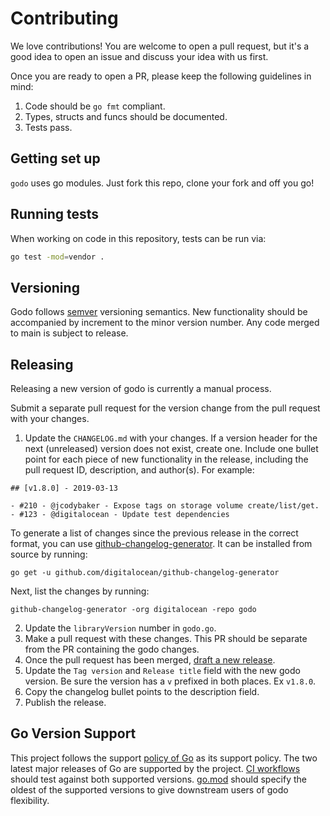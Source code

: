 # Contributing

We love contributions! You are welcome to open a pull request, but it's a good idea to
open an issue and discuss your idea with us first.

Once you are ready to open a PR, please keep the following guidelines in mind:

1. Code should be `go fmt` compliant.
1. Types, structs and funcs should be documented.
1. Tests pass.

## Getting set up

`godo` uses go modules. Just fork this repo, clone your fork and off you go!

## Running tests

When working on code in this repository, tests can be run via:

```sh
go test -mod=vendor .
```

## Versioning

Godo follows [semver](https://www.semver.org) versioning semantics.
New functionality should be accompanied by increment to the minor
version number. Any code merged to main is subject to release.

## Releasing

Releasing a new version of godo is currently a manual process.

Submit a separate pull request for the version change from the pull
request with your changes.

1. Update the `CHANGELOG.md` with your changes. If a version header
   for the next (unreleased) version does not exist, create one.
   Include one bullet point for each piece of new functionality in the
   release, including the pull request ID, description, and author(s).
   For example:

```
## [v1.8.0] - 2019-03-13

- #210 - @jcodybaker - Expose tags on storage volume create/list/get.
- #123 - @digitalocean - Update test dependencies
```

   To generate a list of changes since the previous release in the correct
   format, you can use [github-changelog-generator](https://github.com/digitalocean/github-changelog-generator).
   It can be installed from source by running:

```
go get -u github.com/digitalocean/github-changelog-generator
```

   Next, list the changes by running:

```
github-changelog-generator -org digitalocean -repo godo
```

2. Update the `libraryVersion` number in `godo.go`.
3. Make a pull request with these changes.  This PR should be separate from the PR containing the godo changes.
4. Once the pull request has been merged, [draft a new release](https://github.com/digitalocean/godo/releases/new).
5. Update the `Tag version` and `Release title` field with the new godo version.  Be sure the version has a `v` prefixed in both places. Ex `v1.8.0`.
6. Copy the changelog bullet points to the description field.
7. Publish the release.

## Go Version Support

This project follows the support [policy of Go](https://go.dev/doc/devel/release#policy)
as its support policy. The two latest major releases of Go are supported by the project.
[CI workflows](.github/workflows/ci.yml) should test against both supported versions.
[go.mod](./go.mod) should specify the oldest of the supported versions to give
downstream users of godo flexibility.
